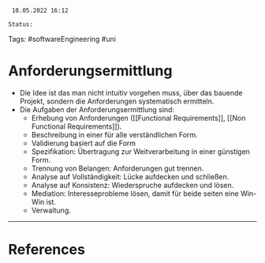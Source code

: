 	 10.05.2022 16:12
	
	Status: 
	
Tags: #softwareEngineering #uni 

# Anforderungsermittlung

- Die Idee ist das man nicht intuitiv vorgehen muss, über das bauende Projekt, sondern die Anforderungen systematisch ermitteln.
- Die Aufgaben der Anforderungsermittlung sind:
	- Erhebung von Anforderungen ([[Functional Requirements]], [[Non Functional Requirements]]).
	- Beschreibung in einer für alle verständlichen Form.
	- Validierung basiert auf die Form
	- Spezifikation: Übertragung zur Weitverarbeitung in einer günstigen Form.
	- Trennung von Belangen: Anforderungen gut trennen.
	- Analyse auf Vollständigkeit:  Lücke aufdecken und schließen.
	- Analyse auf Konsistenz: Wiederspruche aufdecken und lösen.
	- Mediation: Interesseprobleme lösen, damit für beide seiten eine Win-Win ist.
	- Verwaltung.













---
# References